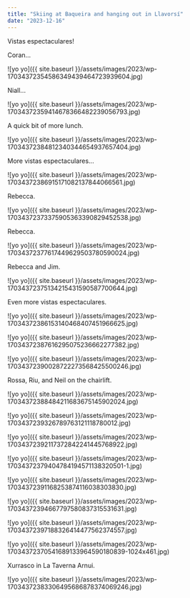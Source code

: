 ```yaml
---
title: "Skiing at Baqueira and hanging out in Llavorsí"
date: "2023-12-16"
---
```


Vistas espectaculares!

Coran...

![yo yo]({{ site.baseurl }}/assets/images/2023/wp-17034372354586349439464723939604.jpg)

Niall...

![yo yo]({{ site.baseurl }}/assets/images/2023/wp-17034372359414678366482239056793.jpg)

A quick bit of more lunch.

![yo yo]({{ site.baseurl }}/assets/images/2023/wp-17034372384812340344654937657404.jpg)

More vistas espectaculares...

![yo yo]({{ site.baseurl }}/assets/images/2023/wp-17034372386915171082137844066561.jpg)

Rebecca.

![yo yo]({{ site.baseurl }}/assets/images/2023/wp-17034372373375905363390829452538.jpg)

Rebecca.

![yo yo]({{ site.baseurl }}/assets/images/2023/wp-17034372377617449629503780590024.jpg)

Rebecca and Jim.

![yo yo]({{ site.baseurl }}/assets/images/2023/wp-17034372375134215431590587700644.jpg)

Even more vistas espectaculares.

![yo yo]({{ site.baseurl }}/assets/images/2023/wp-17034372386153140468407451966625.jpg)

![yo yo]({{ site.baseurl }}/assets/images/2023/wp-17034372387616295075236662277382.jpg)

![yo yo]({{ site.baseurl }}/assets/images/2023/wp-17034372390028722273568425500246.jpg)

Rossa, Riu, and Neil on the chairlift.

![yo yo]({{ site.baseurl }}/assets/images/2023/wp-17034372388484211683675145902024.jpg)

![yo yo]({{ site.baseurl }}/assets/images/2023/wp-1703437239326789763121118780012.jpg)

![yo yo]({{ site.baseurl }}/assets/images/2023/wp-17034372392117372842241445768922.jpg)

![yo yo]({{ site.baseurl }}/assets/images/2023/wp-17034372379404784194571138320501-1.jpg)

![yo yo]({{ site.baseurl }}/assets/images/2023/wp-17034372391168253874116038303830.jpg)

![yo yo]({{ site.baseurl }}/assets/images/2023/wp-17034372394667797580837315531631.jpg)

![yo yo]({{ site.baseurl }}/assets/images/2023/wp-17034372397188326414477562374557.jpg)

![yo yo]({{ site.baseurl }}/assets/images/2023/wp-17034372370541689133964590180839-1024x461.jpg)

Xurrasco in La Taverna Arnui.

![yo yo]({{ site.baseurl }}/assets/images/2023/wp-17034372383306495686878374069246.jpg)
